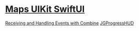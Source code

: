 #  [Maps UIKit SwiftUI](https://www.letsbuildthatapp.com/courses/Maps%20UIKit%20SwiftUI)

[Receiving and Handling Events with Combine](https://developer.apple.com/documentation/combine/receiving-and-handling-events-with-combine)
[JGProgressHUD](https://github.com/JonasGessner/JGProgressHUD)
